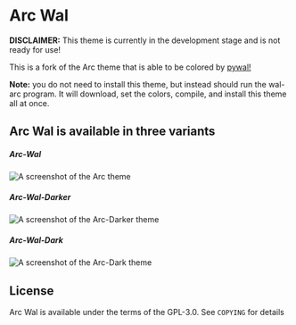 # Arc Wal

**DISCLAIMER:** This theme is currently in the development stage and is not ready for use!

This is a fork of the Arc theme that is able to be colored by [pywal!](https://github.com/dylanaraps/pywal)

**Note:** you do not need to install this theme, but instead should run the wal-arc program. It will download, set the colors, compile, and install this theme all at once.

## Arc Wal is available in three variants

##### Arc-Wal

![A screenshot of the Arc theme](http://i.imgur.com/Ph5ObOa.png)

##### Arc-Wal-Darker

![A screenshot of the Arc-Darker theme](http://i.imgur.com/NC6dqyl.png)

##### Arc-Wal-Dark

![A screenshot of the Arc-Dark theme](http://i.imgur.com/5AGlCnA.png)

## License
Arc Wal is available under the terms of the GPL-3.0. See `COPYING` for details
